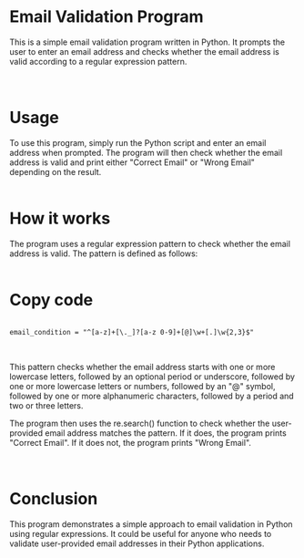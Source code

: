 # Email Validation Program
This is a simple email validation program written in Python. It prompts the user to enter an email address and checks whether the email address is valid according to a regular expression pattern. <br /><br /><br />

# Usage
To use this program, simply run the Python script and enter an email address when prompted. The program will then check whether the email address is valid and print either "Correct Email" or "Wrong Email" depending on the result.<br /><br />

# How it works
The program uses a regular expression pattern to check whether the email address is valid. The pattern is defined as follows:<br /><br />


# Copy code

```

email_condition = "^[a-z]+[\._]?[a-z 0-9]+[@]\w+[.]\w{2,3}$"

```
<br />

This pattern checks whether the email address starts with one or more lowercase letters, followed by an optional period or underscore, followed by one or more lowercase letters or numbers, followed by an "@" symbol, followed by one or more alphanumeric characters, followed by a period and two or three letters.

The program then uses the re.search() function to check whether the user-provided email address matches the pattern. If it does, the program prints "Correct Email". If it does not, the program prints "Wrong Email".
<br /><br /><br />
# Conclusion
This program demonstrates a simple approach to email validation in Python using regular expressions. It could be useful for anyone who needs to validate user-provided email addresses in their Python applications.